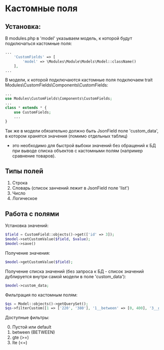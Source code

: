 # Кастомные поля

## Установка:

В modules.php в 'model' указываем модель, к которой будут подключаться кастомные поля:

```php
...
    'CustomFields' => [
        'model' => \Modules\Module\Models\Model::className()
    ],
...
```

В модели, к которой подключаются кастомные поля подключаем trait Modules\CustomFields\Components\CustomFields:

```php
...
use Modules\CustomFields\Components\CustomFields;
...
class * extends * {
    use CustomFields;
    ...
}
```

Так же в модели обязательно должно быть JsonField поле 'custom_data', в котором хранятся значения (помимо отдельных таблиц)
- это необходимо для быстрой выбоки значений без обращений к БД при выводе списка объектов с кастомными полям (например сравнение товаров).


## Типы полей

1. Строка
2. Словарь (список занчений лежит в JsonField поле 'list')
3. Число
4. Логическое

## Работа с полями

Установка значений:

```php
$field = CustomField::objects()->get(['id' => 3]);
$model->setCustomValue($field, $value);
$model->save()
```

Получение значения:

```php
$model->getCustomValue($field);
```

Получение списка значений (без запроса к БД - список значений дублируется внутри самой модели в поле 'custom_data'):

```php
$model->custom_data;
```

Фильтрация по кастомным полям:

```php
$qs = Model::objects()->getQuerySet();
$qs->filterCustom([1 => ['220', '380'], '1__between' => [0, 400], '3__gte' => 30, '4__lte' => 50]);
```

Доступные фильтры:

0. Пустой или default
1. between (BETWEEN)
2. gte (>=)
3. lte (<=)


